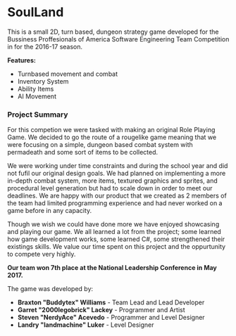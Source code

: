 # SoulLand

This is a small 2D, turn based, dungeon strategy game developed for the Bussiness Proffesionals of America Software Engineering Team Competition in for the 2016-17 season. 

**Features:**  
* Turnbased movement and combat  
* Inventory System  
* Ability Items  
* AI Movement  

### Project Summary
For this competion we were tasked with making an original Role Playing Game. We decided to go the route of a rougelike game meaning that we were focusing on a simple, dungeon based combat system with permadeath and some sort of items to be collected. 

We were working under time constraints and during the school year and did not fufil our original design goals. We had planned on implementing a more in-depth combat system, more items, textured graphics and sprites, and procedural level generation but had to scale down in order to meet our deadlines. We are happy with our product that we created as 2 members of the team had limited programming experience and had  never worked on a game before in any capacity.   

Though we wish we could have done more we have enjoyed showcasing and playing our game. We all learned a lot from the project; some learned how game development works, some learned C#, some strengthened their existings skills. We value our time  spent on this project and the oppurtunity to compete very highly.

**Our team won 7th place at the National Leadership Conference in May 2017.**
  


The game was developed by:
* **Braxton "Buddytex" Williams** - Team Lead and Lead Developer  
* **Garret "2000legobrick" Lackey** - Programmer and Artist  
* **Steven "NerdyAce" Acevedo** - Programmer and Level Designer  
* **Landry "landmachine" Luker** - Level Designer  
